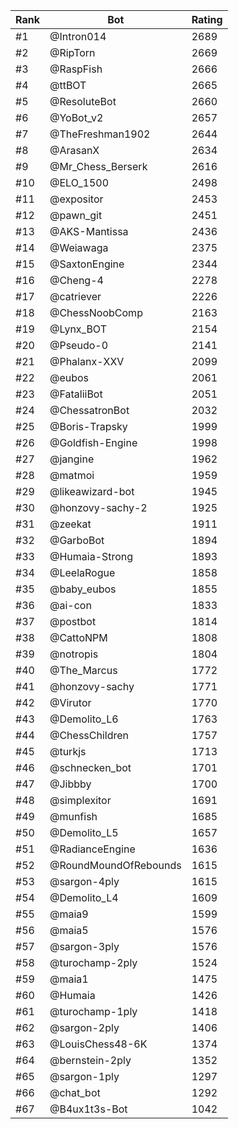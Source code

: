 Rank|Bot|Rating
---|---|---
#1|@Intron014|2689
#2|@RipTorn|2669
#3|@RaspFish|2666
#4|@ttBOT|2665
#5|@ResoluteBot|2660
#6|@YoBot_v2|2657
#7|@TheFreshman1902|2644
#8|@ArasanX|2634
#9|@Mr_Chess_Berserk|2616
#10|@ELO_1500|2498
#11|@expositor|2453
#12|@pawn_git|2451
#13|@AKS-Mantissa|2436
#14|@Weiawaga|2375
#15|@SaxtonEngine|2344
#16|@Cheng-4|2278
#17|@catriever|2226
#18|@ChessNoobComp|2163
#19|@Lynx_BOT|2154
#20|@Pseudo-0|2141
#21|@Phalanx-XXV|2099
#22|@eubos|2061
#23|@FataliiBot|2051
#24|@ChessatronBot|2032
#25|@Boris-Trapsky|1999
#26|@Goldfish-Engine|1998
#27|@jangine|1962
#28|@matmoi|1959
#29|@likeawizard-bot|1945
#30|@honzovy-sachy-2|1925
#31|@zeekat|1911
#32|@GarboBot|1894
#33|@Humaia-Strong|1893
#34|@LeelaRogue|1858
#35|@baby_eubos|1855
#36|@ai-con|1833
#37|@postbot|1814
#38|@CattoNPM|1808
#39|@notropis|1804
#40|@The_Marcus|1772
#41|@honzovy-sachy|1771
#42|@Virutor|1770
#43|@Demolito_L6|1763
#44|@ChessChildren|1757
#45|@turkjs|1713
#46|@schnecken_bot|1701
#47|@Jibbby|1700
#48|@simplexitor|1691
#49|@munfish|1685
#50|@Demolito_L5|1657
#51|@RadianceEngine|1636
#52|@RoundMoundOfRebounds|1615
#53|@sargon-4ply|1615
#54|@Demolito_L4|1609
#55|@maia9|1599
#56|@maia5|1576
#57|@sargon-3ply|1576
#58|@turochamp-2ply|1524
#59|@maia1|1475
#60|@Humaia|1426
#61|@turochamp-1ply|1418
#62|@sargon-2ply|1406
#63|@LouisChess48-6K|1374
#64|@bernstein-2ply|1352
#65|@sargon-1ply|1297
#66|@chat_bot|1292
#67|@B4ux1t3s-Bot|1042
